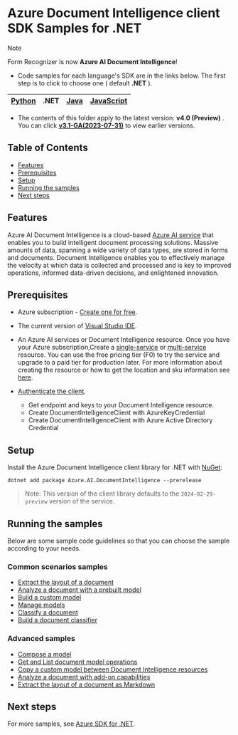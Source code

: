 # Azure Document Intelligence client SDK Samples for .NET
> [!NOTE]
> Form Recognizer is now **Azure AI Document Intelligence**!
- Code samples for each language's SDK are in the links below. The first step is to click to choose one ( default **.NET** ).

|[Python](../.NET(v4.0))| .NET|[Java](../Java(v4.0))| [JavaScript](../JavaScript(v4.0))|
| --- | --- | --- | --- |

-  The contents of this folder apply to the latest version: **v4.0 (Preview)** . 
You can click  **[v3.1-GA(2023-07-31)](../../v3.1-GA(2023-07-31)/.NET(v3.1))**  to view earlier versions.
## **Table of Contents**

- [Features](#features)
- [Prerequisites](#prerequisites)
- [Setup](#setup)
- [Running the samples](#running-the-samples)
- [Next steps](#next-steps)

## **Features**
Azure AI Document Intelligence is a cloud-based [Azure AI service](https://learn.microsoft.com/en-us/azure/ai-services/?view=doc-intel-4.0.0) that enables you to build intelligent document processing solutions. Massive amounts of data, spanning a wide variety of data types, are stored in forms and documents. Document Intelligence enables you to effectively manage the velocity at which data is collected and processed and is key to improved operations, informed data-driven decisions, and enlightened innovation.

## **Prerequisites**
* Azure subscription - [Create one for free](https://azure.microsoft.com/free/ai-services/).
* The current version of [Visual Studio IDE](https://visualstudio.microsoft.com/vs/).

* An Azure AI services or Document Intelligence resource. Once you have your Azure subscription,Create a [single-service](https://aka.ms/single-service) or [multi-service](https://aka.ms/multi-service) resource. You can use the free pricing tier (F0) to try the service and upgrade to a paid tier for production later.
For more information about creating the resource or how to get the location and sku information see [here][cognitive_resource_cli].
* [Authenticate the client](https://github.com/Azure/azure-sdk-for-net/blob/main/sdk/documentintelligence/Azure.AI.DocumentIntelligence/README.md#authenticate-the-client).
  * Get endpoint and keys to your Document Intelligence resource.
  * Create DocumentIntelligenceClient with AzureKeyCredential
  * Create DocumentIntelligenceClient with Azure Active Directory Credential



## **Setup**

Install the Azure Document Intelligence client library for .NET with [NuGet][nuget]:

```dotnetcli
dotnet add package Azure.AI.DocumentIntelligence --prerelease
```
> Note: This version of the client library defaults to the `2024-02-29-preview` version of the service.


## **Running the samples**
Below are some sample code guidelines so that you can choose the sample according to your needs.


### Common scenarios samples
- [Extract the layout of a document](Sample_ExtractLayout.md)
- [Analyze a document with a prebuilt model](Sample_AnalyzeWithPrebuiltModel.md)
- [Build a custom model](Sample_BuildCustomModel.md)
- [Manage models](Sample_ManageModels.md)
- [Classify a document](Sample_ClassifyDocument.md)
- [Build a document classifier](Sample_BuildDocumentClassifier.md)

### Advanced samples
- [Compose a model](Sample_ModelCompose.md)
- [Get and List document model operations](Sample_GetAndListOperations.md)
- [Copy a custom model between Document Intelligence resources](Sample_CopyCustomModel.md)
- [Analyze a document with add-on capabilities](Sample_AddOnCapabilities.md)
- [Extract the layout of a document as Markdown](Sample_ExtractLayoutAsMarkdown.md)


## **Next steps**
 For more samples, see [Azure SDK for .NET](https://github.com/Azure/azure-sdk-for-net/tree/main/sdk/documentintelligence/Azure.AI.DocumentIntelligence).



[cognitive_resource_cli]: https://docs.microsoft.com/azure/cognitive-services/cognitive-services-apis-create-account-cli
[nuget]: https://www.nuget.org/